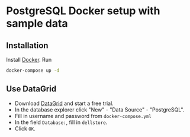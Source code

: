# PostgreSQL Docker setup with sample data
## Installation
Install [Docker](https://docs.docker.com/get-docker/).
Run 
```sh
docker-compose up -d
```

## Use DataGrid
- Download [DataGrid](https://www.jetbrains.com/datagrip/download/#section=windows) and start a free trial.
- In the database explorer click "New" - "Data Source" - "PostgreSQL".
- Fill in username and password from `docker-compose.yml`
- In the field `Database:`, fill in `dellstore`.
- Click `OK`.
